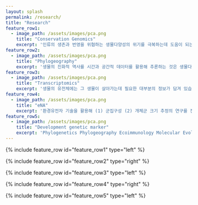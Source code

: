 ```yaml
---
layout: splash
permalink: /research/
title: "Research"
feature_row1:
  - image_path: /assets/images/pca.png
    title: "Conservation Genomics"
    excerpt: '인류의 생존과 번영을 위협하는 생물다양성의 위기를 극복하는데 도움이 되는 보전유전체학(conservation genomics) 연구를 중점적으로 진행중입니다. (1) 유전체 데이터를 활용한 집단 구조(population structure)의 판별과 이를 통한 보전단위 설정 (2) 집단의 적응도(fitness)에 기여하는 유전적 잠재력(adaptive potential) 증강을 위한 유전적 구제(genetic rescue) 방법을 개발하고 이에 대한 사후 평가 모델 개발 (3) 집단유전체 도구를 활용해 멸종위기종의 보전 등급 평가와 관리 및 모니터링 기법 개발을 위한 연구를 진행중입니다.'
feature_row2:
  - image_path: /assets/images/pca.png
    title: "Phylogeography"
    excerpt: '생물의 진화적 역사를 시간과 공간적 데이터를 활용해 추론하는 것은 생물다양성의 생성 메커니즘을 이해하는데 중대한 통찰을 제공합니다. 저는 담수어류, 병원성 원생동물, 연안어류 등의 다양한 분류군의 생물들을 통해 계통지리학 연구를 진행중입니다. 이들 연구를 통해 한반도 동남부의 고유한 생물지리적 특성이 하천쟁탈과 같은 지질학적 사건에 의해 형성되었음을 규명할 수 있었으며, 북서태평양 서식하는 망둥이과(oxudercidae)의 어류들이 고기후적 영향으로 인해 형성된 다양한 생태적 지위(ecological niche)에 적응방산을 통해 다양화되었음을 밝혀냈습니다.'
feature_row3:
  - image_path: /assets/images/pca.png
    title: "Transcriptomics"
    excerpt: '생물의 유전체에는 그 생물이 살아가는데 필요한 대부분의 정보가 담겨 있습니다. 그 정보들은 주변의 환경 요인에 맞추어 적절히 발현되어 생존과 번식을 돕습니다. 이 과정은 전사와 번역이라는 과정을 거쳐 유전물질인 DNA로부터 단백질로 발현되며, 단백질들은 다양한 과정을 통해 형태,생리,행동에 영향을 줍니다. 전사체는 유전정보의 발현을 위한 첫번째 단계인 전사가 이루어진 정보의 총 합을 말합니다. 따라서, 전사체 분석은 생물이 복잡한 환경과 상호작용하는 원리를 이해하는데 도움을 줍니다. 저는 전사체 정보를 활용해 (1) 계통전사체 분석 (2) 생태, 생리, 진화에 관련된 후보유전자 발굴을 수행하고 있습니다. 후보유전자란 간단히 말해 특정한 조건에 관련된 유전자를 말합니다. 예를들어, 고온의 스트레스에 저항성을 갖는데 기여하는 유전자들이 있다면 그것을 고온 스트레스 저항성에 대한 후보유전자라고 부를 수 있습니다.'
feature_row4:
  - image_path: /assets/images/pca.png
    title: "eNA"
    excerpt: '환경유전자 기술을 활용해 (1) 군집구성 (2) 개체군 크기 추정의 연구를 진행중에 있습니다.'
feature_row5:
  - image_path: /assets/images/pca.png
    title: "Development genetic marker"
    excerpt: 'Phylogenetics Phylogeography Ecoimmunology Molecular Evolution MHC Mitochondrial Genome Genomics Bitterling Acheilognathidae Population Individual Genetics Comparative Transcriptomics Speciation Biogeography Rhodeus Acheilognathus Tanakia DNA Barcoding Squalidus marker DEG RNA seq DAB Diversity Organelle Balancing Selection Orthologs Phylogenomics ARTs Conservation Genetics Candidate Genes NGS Recombination Duplication Dispersal Vicariance Bioinformatics Ecology Genetic Diversity Freshwater Fish Teleosts Alleles Bottleneck Founder Effect Genetic Drift Natural Selection Hybridization Interspecific Genetic Structure Genetic Admixture Secondary Contact Haplotype Microsatellites Heteroplasmy Pattern Purifying Selection Parasite mediated Selection'
---
```


{% include feature_row id="feature_row1" type="left" %}

{% include feature_row id="feature_row2" type="right" %}

{% include feature_row id="feature_row3" type="left" %}

{% include feature_row id="feature_row4" type="right" %}

{% include feature_row id="feature_row5" type="left" %}

